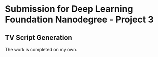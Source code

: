 # Submission for Deep Learning Foundation Nanodegree - Project 3
## TV Script Generation

The work is completed on my own.